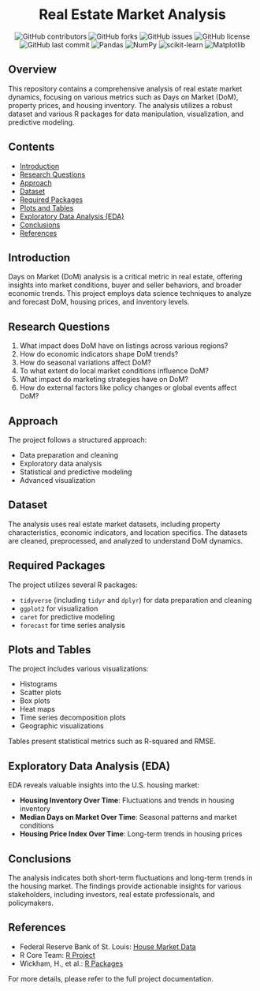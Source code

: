 <div align="center">
  <h1>Real Estate Market Analysis </h1>
</div>

<p align="center">
    <img src="https://img.shields.io/github/contributors/saboye/Analyzing-Real-Estate-Market-Dynamics?color=blue&logo=github&style=for-the-badge" alt="GitHub contributors" />
    <img src="https://img.shields.io/github/forks/saboye/Analyzing-Real-Estate-Market-Dynamics?logo=github&style=for-the-badge" alt="GitHub forks" />
    <img src="https://img.shields.io/github/issues-raw/saboye/Analyzing-Real-Estate-Market-Dynamics?style=for-the-badge" alt="GitHub issues" />
    <img src="https://img.shields.io/github/license/saboye/Analyzing-Real-Estate-Market-Dynamics?style=for-the-badge" alt="GitHub license" />
    <img src="https://img.shields.io/github/last-commit/saboye/Analyzing-Real-Estate-Market-Dynamics?style=for-the-badge" alt="GitHub last commit" />
    <img src="https://img.shields.io/badge/pandas-1.3.5-blue?style=for-the-badge&logo=pandas" alt="Pandas" />
    <img src="https://img.shields.io/badge/numpy-1.20.3-blue?style=for-the-badge&logo=numpy" alt="NumPy" />
    <img src="https://img.shields.io/badge/scikit--learn-0.24.2-blue?style=for-the-badge&logo=scikit-learn" alt="scikit-learn" />
    <img src="https://img.shields.io/badge/matplotlib-3.4.2-blue?style=for-the-badge&logo=matplotlib" alt="Matplotlib" />
</p>

## Overview

This repository contains a comprehensive analysis of real estate market dynamics, focusing on various metrics such as Days on Market (DoM), property prices, and housing inventory. The analysis utilizes a robust dataset and various R packages for data manipulation, visualization, and predictive modeling.

## Contents

- [Introduction](#introduction)
- [Research Questions](#research-questions)
- [Approach](#approach)
- [Dataset](#dataset)
- [Required Packages](#required-packages)
- [Plots and Tables](#plots-and-tables)
- [Exploratory Data Analysis (EDA)](#exploratory-data-analysis-eda)
- [Conclusions](#conclusions)
- [References](#references)

## Introduction

Days on Market (DoM) analysis is a critical metric in real estate, offering insights into market conditions, buyer and seller behaviors, and broader economic trends. This project employs data science techniques to analyze and forecast DoM, housing prices, and inventory levels.

## Research Questions

1. What impact does DoM have on listings across various regions?
2. How do economic indicators shape DoM trends?
3. How do seasonal variations affect DoM?
4. To what extent do local market conditions influence DoM?
5. What impact do marketing strategies have on DoM?
6. How do external factors like policy changes or global events affect DoM?

## Approach

The project follows a structured approach:
- Data preparation and cleaning
- Exploratory data analysis
- Statistical and predictive modeling
- Advanced visualization

## Dataset

The analysis uses real estate market datasets, including property characteristics, economic indicators, and location specifics. The datasets are cleaned, preprocessed, and analyzed to understand DoM dynamics.

## Required Packages

The project utilizes several R packages:
- `tidyverse` (including `tidyr` and `dplyr`) for data preparation and cleaning
- `ggplot2` for visualization
- `caret` for predictive modeling
- `forecast` for time series analysis

## Plots and Tables

The project includes various visualizations:
- Histograms
- Scatter plots
- Box plots
- Heat maps
- Time series decomposition plots
- Geographic visualizations

Tables present statistical metrics such as R-squared and RMSE.

## Exploratory Data Analysis (EDA)

EDA reveals valuable insights into the U.S. housing market:
- **Housing Inventory Over Time**: Fluctuations and trends in housing inventory
- **Median Days on Market Over Time**: Seasonal patterns and market conditions
- **Housing Price Index Over Time**: Long-term trends in housing prices

## Conclusions

The analysis indicates both short-term fluctuations and long-term trends in the housing market. The findings provide actionable insights for various stakeholders, including investors, real estate professionals, and policymakers.

## References

- Federal Reserve Bank of St. Louis: [House Market Data](https://fred.stlouisfed.org/searchresults/?st=house)
- R Core Team: [R Project](https://www.R-project.org/)
- Wickham, H., et al.: [R Packages](https://CRAN.R-project.org)

For more details, please refer to the full project documentation.
